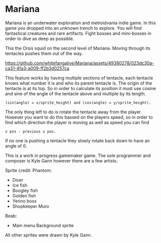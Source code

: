 # Mariana
Mariana is an underwater exploration and metroidvania indie game. In this game you dropped into an unknown trench to explore. You will find fantastical creatures and rare artifacts. Fight bosses and mini-bosses in order to dive as deep as possible.



This the Orsis squid on the second level of Mariana. Moving through its tentacles pushes them out of the way.

https://github.com/whitefangalive/Mariana/assets/49380278/023dc30a-ca31-4fa3-a009-ff2b3d0257ca


This feature works by having multiple sections of tentacle, each tentacle knows what number it is and who its parent tentacle is. The origin of the tentacle is at its top. So in order to calculate its position it must use cosine and sine of the angle of the tentacle above and multiple by its length. 
```
(sin(angle) = x/sprite_height) and (cos(angle) = y/sprite_height).
```

The only thing left to do is rotate the tentacle away from the player. However you want to do this bassed on the players speed, so in order to find which direction the player is moving as well as speed you can find 
```
x pos - previous x pos.
```

If no one is pushing a tentacle they slowly rotate back down to have an angle of 0.


This is a work in progress gamemaker game. The sole programmer and composer is Kyle Gann however there are a few artists.


Sprite credit:
Phantom:
 - Diver
 - Ice fish
 - Boogley fish
 - Golden fish
 - Yerino boss
 - Shopkeeper Muro

Beab:
- Main menu Background sprite


All other sprites were drawn by Kyle Gann.
